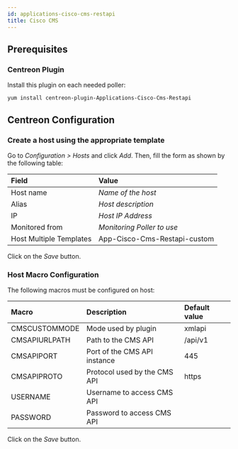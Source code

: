 ```yaml
---
id: applications-cisco-cms-restapi
title: Cisco CMS
---
```


## Prerequisites

### Centreon Plugin

Install this plugin on each needed poller:

``` shell
yum install centreon-plugin-Applications-Cisco-Cms-Restapi
```

## Centreon Configuration

### Create a host using the appropriate template

Go to *Configuration \> Hosts* and click *Add*. Then, fill the form as shown by
the following table:

| Field                   | Value                        |
| :---------------------- | :--------------------------- |
| Host name               | *Name of the host*           |
| Alias                   | *Host description*           |
| IP                      | *Host IP Address*            |
| Monitored from          | *Monitoring Poller to use*   |
| Host Multiple Templates | App-Cisco-Cms-Restapi-custom |

Click on the *Save* button.

### Host Macro Configuration

The following macros must be configured on host:

| Macro         | Description                  | Default value |
| :------------ | :--------------------------- | :------------ |
| CMSCUSTOMMODE | Mode used by plugin          | xmlapi        |
| CMSAPIURLPATH | Path to the CMS API          | /api/v1       |
| CMSAPIPORT    | Port of the CMS API instance | 445           |
| CMSAPIPROTO   | Protocol used by the CMS API | https         |
| USERNAME      | Username to access CMS API   |               |
| PASSWORD      | Password to access CMS API   |               |

Click on the *Save* button.
